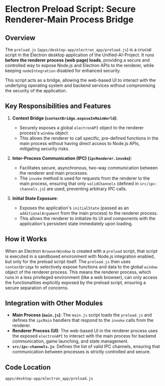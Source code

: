 # Electron Preload Script: Secure Renderer-Main Process Bridge

## Overview

The `preload.js` (`apps/desktop-app/electron_app/preload.js`) is a crucial script in the Electron desktop application of the Unified-AI-Project. It runs **before the renderer process (web page) loads**, providing a secure and controlled way to expose Node.js and Electron APIs to the renderer, while keeping `nodeIntegration` disabled for enhanced security.

This script acts as a bridge, allowing the web-based UI to interact with the underlying operating system and backend services without compromising the security of the application.

## Key Responsibilities and Features

1.  **Context Bridge (`contextBridge.exposeInMainWorld`)**: 
    *   Securely exposes a global `electronAPI` object to the renderer process's `window` object.
    *   This allows the renderer to call specific, pre-defined functions in the main process without having direct access to Node.js APIs, mitigating security risks.

2.  **Inter-Process Communication (IPC) (`ipcRenderer.invoke`)**: 
    *   Facilitates secure, asynchronous, two-way communication between the renderer and main processes.
    *   The `invoke` method is used for requests from the renderer to the main process, ensuring that only `validChannels` (defined in `src/ipc-channels.js`) are used, preventing arbitrary IPC calls.

3.  **Initial State Exposure**: 
    *   Exposes the application's `initialState` (passed as an `additionalArgument` from the main process) to the renderer process.
    *   This allows the renderer to initialize its UI and components with the application's persistent state immediately upon loading.

## How it Works

When an Electron `BrowserWindow` is created with a `preload` script, that script is executed in a sandboxed environment with Node.js integration enabled, but only for the preload script itself. The `preload.js` then uses `contextBridge` to selectively expose functions and data to the global `window` object of the renderer process. This means the renderer process, which runs in a less privileged environment (like a web browser), can only access the functionalities explicitly exposed by the preload script, ensuring a secure separation of concerns.

## Integration with Other Modules

-   **Main Process (`main.js`)**: The `main.js` script loads the `preload.js` and defines the `ipcMain` handlers that respond to the `invoke` calls from the renderer.
-   **Renderer Process (UI)**: The web-based UI in the renderer process uses the exposed `electronAPI` to interact with the main process for backend communication, game launching, and state management.
-   **`src/ipc-channels.js`**: Defines the list of valid IPC channels, ensuring that communication between processes is strictly controlled and secure.

## Code Location

`apps/desktop-app/electron_app/preload.js`
